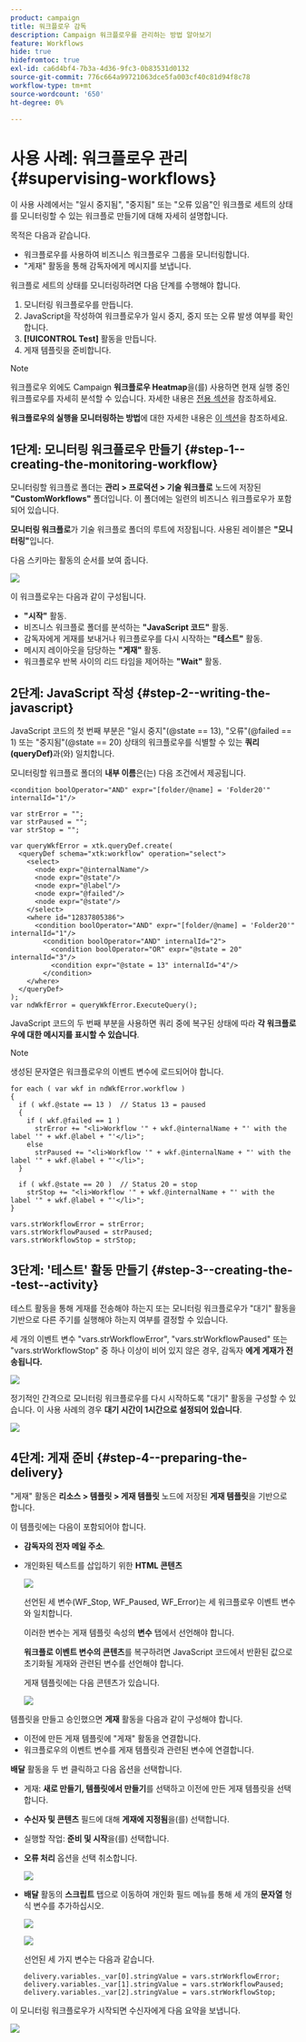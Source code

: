 ```yaml
---
product: campaign
title: 워크플로우 감독
description: Campaign 워크플로우를 관리하는 방법 알아보기
feature: Workflows
hide: true
hidefromtoc: true
exl-id: ca6d4bf4-7b3a-4d36-9fc3-0b83531d0132
source-git-commit: 776c664a99721063dce5fa003cf40c81d94f8c78
workflow-type: tm+mt
source-wordcount: '650'
ht-degree: 0%

---
```


# 사용 사례: 워크플로우 관리{#supervising-workflows}



이 사용 사례에서는 &quot;일시 중지됨&quot;, &quot;중지됨&quot; 또는 &quot;오류 있음&quot;인 워크플로 세트의 상태를 모니터링할 수 있는 워크플로 만들기에 대해 자세히 설명합니다.

목적은 다음과 같습니다.

* 워크플로우를 사용하여 비즈니스 워크플로우 그룹을 모니터링합니다.
* &quot;게재&quot; 활동을 통해 감독자에게 메시지를 보냅니다.

워크플로 세트의 상태를 모니터링하려면 다음 단계를 수행해야 합니다.

1. 모니터링 워크플로우를 만듭니다.
1. JavaScript을 작성하여 워크플로우가 일시 중지, 중지 또는 오류 발생 여부를 확인합니다.
1. **[!UICONTROL Test]** 활동을 만듭니다.
1. 게재 템플릿을 준비합니다.

>[!NOTE]
>
>워크플로우 외에도 Campaign **워크플로우 Heatmap**&#x200B;을(를) 사용하면 현재 실행 중인 워크플로우를 자세히 분석할 수 있습니다. 자세한 내용은 [전용 섹션](heatmap.md)을 참조하세요.
>
>**워크플로우의 실행을 모니터링하는 방법**&#x200B;에 대한 자세한 내용은 [이 섹션](monitoring-workflow-execution.md)을 참조하세요.

## 1단계: 모니터링 워크플로우 만들기 {#step-1--creating-the-monitoring-workflow}

모니터링할 워크플로 폴더는 **관리 > 프로덕션 > 기술 워크플로** 노드에 저장된 **&quot;CustomWorkflows&quot;** 폴더입니다. 이 폴더에는 일련의 비즈니스 워크플로우가 포함되어 있습니다.

**모니터링 워크플로**&#x200B;가 기술 워크플로 폴더의 루트에 저장됩니다. 사용된 레이블은 **&quot;모니터링&quot;**&#x200B;입니다.

다음 스키마는 활동의 순서를 보여 줍니다.

![](assets/uc_monitoring_workflow_overview.png)

이 워크플로우는 다음과 같이 구성됩니다.

* **&quot;시작&quot;** 활동.
* 비즈니스 워크플로 폴더를 분석하는 **&quot;JavaScript 코드&quot;** 활동.
* 감독자에게 게재를 보내거나 워크플로우를 다시 시작하는 **&quot;테스트&quot;** 활동.
* 메시지 레이아웃을 담당하는 **&quot;게재&quot;** 활동.
* 워크플로우 반복 사이의 리드 타임을 제어하는 **&quot;Wait&quot;** 활동.

## 2단계: JavaScript 작성 {#step-2--writing-the-javascript}

JavaScript 코드의 첫 번째 부분은 &quot;일시 중지&quot;(@state == 13), &quot;오류&quot;(@failed == 1) 또는 &quot;중지됨&quot;(@state == 20) 상태의 워크플로우를 식별할 수 있는 **쿼리(queryDef)**&#x200B;과(와) 일치합니다.

모니터링할 워크플로 폴더의 **내부 이름**&#x200B;은(는) 다음 조건에서 제공됩니다.

```
<condition boolOperator="AND" expr="[folder/@name] = 'Folder20'" internalId="1"/>
```

```
var strError = "";
var strPaused = "";
var strStop = "";

var queryWkfError = xtk.queryDef.create(
  <queryDef schema="xtk:workflow" operation="select">
    <select>
      <node expr="@internalName"/>
      <node expr="@state"/>
      <node expr="@label"/>
      <node expr="@failed"/>
      <node expr="@state"/>   
    </select>
    <where id="12837805386">
      <condition boolOperator="AND" expr="[folder/@name] = 'Folder20'" internalId="1"/>
        <condition boolOperator="AND" internalId="2">
          <condition boolOperator="OR" expr="@state = 20" internalId="3"/>
          <condition expr="@state = 13" internalId="4"/>
        </condition>  
    </where>
  </queryDef>
);
var ndWkfError = queryWkfError.ExecuteQuery(); 
```

JavaScript 코드의 두 번째 부분을 사용하면 쿼리 중에 복구된 상태에 따라 **각 워크플로우에 대한 메시지를 표시할 수 있습니다**.

>[!NOTE]
>
>생성된 문자열은 워크플로우의 이벤트 변수에 로드되어야 합니다.

```
for each ( var wkf in ndWkfError.workflow ) 
{
  if ( wkf.@state == 13 )  // Status 13 = paused
  {
    if ( wkf.@failed == 1 )
      strError += "<li>Workflow '" + wkf.@internalName + "' with the label '" + wkf.@label + "'</li>";
    else
      strPaused += "<li>Workflow '" + wkf.@internalName + "' with the label '" + wkf.@label + "'</li>";
  }
  
  if ( wkf.@state == 20 )  // Status 20 = stop
    strStop += "<li>Workflow '" + wkf.@internalName + "' with the label '" + wkf.@label + "'</li>";
}

vars.strWorkflowError = strError;
vars.strWorkflowPaused = strPaused;
vars.strWorkflowStop = strStop;
```

## 3단계: &#39;테스트&#39; 활동 만들기 {#step-3--creating-the--test--activity}

테스트 활동을 통해 게재를 전송해야 하는지 또는 모니터링 워크플로우가 &quot;대기&quot; 활동을 기반으로 다른 주기를 실행해야 하는지 여부를 결정할 수 있습니다.

세 개의 이벤트 변수 &quot;vars.strWorkflowError&quot;, &quot;vars.strWorkflowPaused&quot; 또는 &quot;vars.strWorkflowStop&quot; 중 하나 이상이 비어 있지 않은 경우, 감독자 **에게 게재가 전송됩니다.**

![](assets/uc_monitoring_workflow_test.png)

정기적인 간격으로 모니터링 워크플로우를 다시 시작하도록 &quot;대기&quot; 활동을 구성할 수 있습니다. 이 사용 사례의 경우 **대기 시간이 1시간으로 설정되어 있습니다**.

![](assets/uc_monitoring_workflow_attente.png)

## 4단계: 게재 준비 {#step-4--preparing-the-delivery}

&quot;게재&quot; 활동은 **리소스 > 템플릿 > 게재 템플릿** 노드에 저장된 **게재 템플릿**&#x200B;을 기반으로 합니다.

이 템플릿에는 다음이 포함되어야 합니다.

* **감독자의 전자 메일 주소**.
* 개인화된 텍스트를 삽입하기 위한 **HTML 콘텐츠**

  ![](assets/uc_monitoring_workflow_variables_diffusion.png)

  선언된 세 변수(WF_Stop, WF_Paused, WF_Error)는 세 워크플로우 이벤트 변수와 일치합니다.

  이러한 변수는 게재 템플릿 속성의 **변수** 탭에서 선언해야 합니다.

  **워크플로 이벤트 변수의 콘텐츠**&#x200B;를 복구하려면 JavaScript 코드에서 반환된 값으로 초기화될 게재와 관련된 변수를 선언해야 합니다.

  게재 템플릿에는 다음 콘텐츠가 있습니다.

  ![](assets/uc_monitoring_workflow_model_diffusion.png)

템플릿을 만들고 승인했으면 **게재** 활동을 다음과 같이 구성해야 합니다.

* 이전에 만든 게재 템플릿에 &quot;게재&quot; 활동을 연결합니다.
* 워크플로우의 이벤트 변수를 게재 템플릿과 관련된 변수에 연결합니다.

**배달** 활동을 두 번 클릭하고 다음 옵션을 선택합니다.

* 게재: **새로 만들기, 템플릿에서 만들기**&#x200B;를 선택하고 이전에 만든 게재 템플릿을 선택합니다.
* **수신자 및 콘텐츠** 필드에 대해 **게재에 지정됨**&#x200B;을(를) 선택합니다.
* 실행할 작업: **준비 및 시작**&#x200B;을(를) 선택합니다.
* **오류 처리** 옵션을 선택 취소합니다.

  ![](assets/uc_monitoring_workflow_optionmodel.png)

* **배달** 활동의 **스크립트** 탭으로 이동하여 개인화 필드 메뉴를 통해 세 개의 **문자열** 형식 변수를 추가하십시오.

  ![](assets/uc_monitoring_workflow_selectlinkvariables.png)

  ![](assets/uc_monitoring_workflow_linkvariables.png)

  선언된 세 가지 변수는 다음과 같습니다.

  ```
  delivery.variables._var[0].stringValue = vars.strWorkflowError;
  delivery.variables._var[1].stringValue = vars.strWorkflowPaused;
  delivery.variables._var[2].stringValue = vars.strWorkflowStop; 
  ```

이 모니터링 워크플로우가 시작되면 수신자에게 다음 요약을 보냅니다.

![](assets/uc_monitoring_workflow_mailfinal.png)
